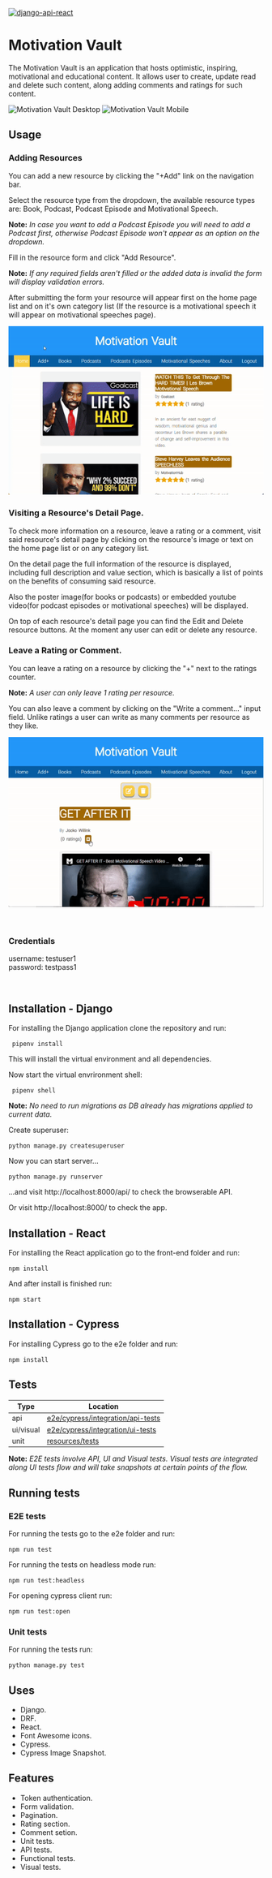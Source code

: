 [![django-api-react](https://img.shields.io/endpoint?url=https://dashboard.cypress.io/badge/detailed/3i7tdw&style=flat&logo=cypress)](https://dashboard.cypress.io/projects/3i7tdw/runs)

# Motivation Vault

The Motivation Vault is an application that hosts optimistic, inspiring, motivational and educational content. It allows user to create, update read and delete such content, along adding comments and ratings for such content.

<div float="left">
  <img src="https://user-images.githubusercontent.com/4129325/221205796-109b3a7a-a102-46f0-b4f2-3711a883b5fe.png" title="Motivation Vault Desktop" alt="Motivation Vault Desktop" width="650" height="357" style="display: inline"/>
  <img src="https://user-images.githubusercontent.com/4129325/221207023-de613790-db09-4513-ae9e-ba893a575d54.png" title="Motivation Vault Mobile" alt="Motivation Vault Mobile" width="165" height="357"/>
</div>

## Usage

### Adding Resources

You can add a new resource by clicking the "+Add" link on the navigation bar.

Select the resource type from the dropdown, the available resource types are: Book, Podcast, Podcast Episode and Motivational Speech.

**Note:** _In case you want to add a Podcast Episode you will need to add a Podcast first, otherwise Podcast Episode won't appear as an option on the dropdown._

Fill in the resource form and click "Add Resource".

**Note:**
_If any required fields aren't filled or the added data is invalid the form will display validation errors._

After submitting the form your resource will appear first on the home page list and on it's own category list (If the resource is a motivational speech it will appear on motivational speeches page).

![Display gif clicking Add Resource button, filling and submitting resource form and displaying resource on hoomepage list and detail page](demo/add-resource-demo.gif)

### Visiting a Resource's Detail Page.

To check more information on a resource, leave a rating or a comment, visit said resource's detail page by clicking on the resource's image or text on the home page list or on any category list.

On the detail page the full information of the resource is displayed, including full description and value section, which is basically a list of points on the benefits of consuming said resource.

Also the poster image(for books or podcasts) or embedded youtube video(for podcast episodes or motivational speeches) will be displayed.

On top of each resource's detail page you can find the Edit and Delete resource buttons.
At the moment any user can edit or delete any resource.

### Leave a Rating or Comment.

You can leave a rating on a resource by clicking the "+" next to the ratings counter.

**Note:** _A user can only leave 1 rating per resource._

You can also leave a comment by clicking on the "Write a comment..." input field. Unlike ratings a user can write as many comments per resource as they like.

![Display gif clicking adding rating and comment](demo/add-rating-and-comment.gif)

<br />

### Credentials

username: testuser1  
password: testpass1

<br />

## Installation - Django

For installing the Django application clone the repository and run:

     pipenv install

This will install the virtual environment and all dependencies.

Now start the virtual envrironment shell:

     pipenv shell

**Note:** _No need to run migrations as DB already has migrations applied to current data._

Create superuser:

    python manage.py createsuperuser

Now you can start server...

    python manage.py runserver

...and visit http://localhost:8000/api/ to check the browserable API.

Or visit http://localhost:8000/ to check the app.

## Installation - React

For installing the React application go to the front-end folder and run:

    npm install

And after install is finished run:

    npm start

## Installation - Cypress

For installing Cypress go to the e2e folder and run:

    npm install

## Tests

| Type      | Location                                                               |
| --------- | ---------------------------------------------------------------------- |
| api       | [e2e/cypress/integration/api-tests](e2e/cypress/integration/api-tests) |
| ui/visual | [e2e/cypress/integration/ui-tests](e2e/cypress/integration/ui-tests)   |
| unit      | [resources/tests](resources/tests)                                     |

**Note:** _E2E tests involve API, UI and Visual tests. Visual tests are integrated along UI tests flow and will take snapshots at certain points of the flow._

## Running tests

### E2E tests

For running the tests go to the e2e folder and run:

    npm run test

For running the tests on headless mode run:

    npm run test:headless

For opening cypress client run:

    npm run test:open

### Unit tests

For running the tests run:

    python manage.py test

## Uses

- Django.
- DRF.
- React.
- Font Awesome icons.
- Cypress.
- Cypress Image Snapshot.

## Features

- Token authentication.
- Form validation.
- Pagination.
- Rating section.
- Comment setion.
- Unit tests.
- API tests.
- Functional tests.
- Visual tests.
